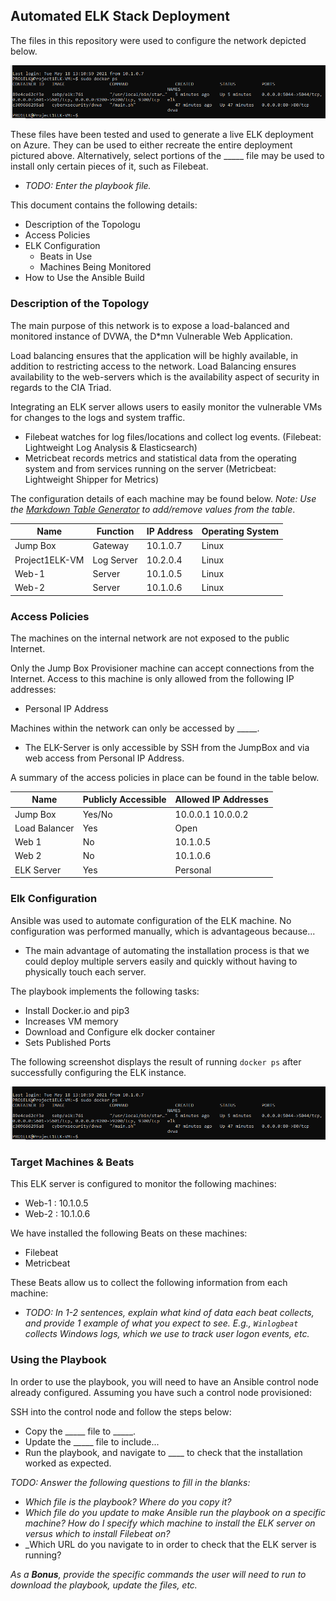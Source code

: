## Automated ELK Stack Deployment

The files in this repository were used to configure the network depicted below.

![](https://github.com/QLM69/Project-1/blob/9132f35a4f1ec51e1658911ba5322577876076c7/Untitled%20picture.png)

These files have been tested and used to generate a live ELK deployment on Azure. They can be used to either recreate the entire deployment pictured above. Alternatively, select portions of the _____ file may be used to install only certain pieces of it, such as Filebeat.

  - _TODO: Enter the playbook file._

This document contains the following details:
- Description of the Topologu
- Access Policies
- ELK Configuration
  - Beats in Use
  - Machines Being Monitored
- How to Use the Ansible Build


### Description of the Topology

The main purpose of this network is to expose a load-balanced and monitored instance of DVWA, the D*mn Vulnerable Web Application.

Load balancing ensures that the application will be highly available, in addition to restricting access to the network. Load Balancing ensures availability to the web-servers which is the availability aspect of security in regards to the CIA Triad.

Integrating an ELK server allows users to easily monitor the vulnerable VMs for changes to the logs and system traffic.
- Filebeat watches for log files/locations and collect log events. (Filebeat: Lightweight Log Analysis & Elasticsearch)
- Metricbeat records metrics and statistical data from the operating system and from services running on the server (Metricbeat: Lightweight Shipper for Metrics)

The configuration details of each machine may be found below.
_Note: Use the [Markdown Table Generator](http://www.tablesgenerator.com/markdown_tables) to add/remove values from the table_.

| Name           | Function   | IP Address | Operating System |
|----------------|------------|------------|------------------|
| Jump Box       | Gateway    | 10.1.0.7   | Linux            |
| Project1ELK-VM | Log Server | 10.2.0.4   | Linux            |
| Web-1          | Server     | 10.1.0.5   | Linux            |
| Web-2          | Server     | 10.1.0.6   | Linux            |

### Access Policies

The machines on the internal network are not exposed to the public Internet. 

Only the Jump Box Provisioner machine can accept connections from the Internet. Access to this machine is only allowed from the following IP addresses:
- Personal IP Address

Machines within the network can only be accessed by _____.
- The ELK-Server is only accessible by SSH from the JumpBox and via web access from Personal IP Address.

A summary of the access policies in place can be found in the table below.

| Name           | Publicly Accessible | Allowed IP Addresses |
|----------------|---------------------|----------------------|
| Jump Box       | Yes/No              | 10.0.0.1 10.0.0.2    |
| Load Balancer  | Yes                 | Open                 |
| Web 1          | No                  | 10.1.0.5             |
| Web 2          | No                  | 10.1.0.6             |
| ELK Server     | Yes                 | Personal             |

### Elk Configuration

Ansible was used to automate configuration of the ELK machine. No configuration was performed manually, which is advantageous because...

- The main advantage of automating the installation process is that we could deploy multiple servers easily and quickly without having to physically touch each server.

The playbook implements the following tasks:
- Install Docker.io and pip3
- Increases VM memory
- Download and Configure elk docker container
- Sets Published Ports

The following screenshot displays the result of running `docker ps` after successfully configuring the ELK instance.

![](https://github.com/QLM69/Project-1/blob/9132f35a4f1ec51e1658911ba5322577876076c7/Untitled%20picture.png)


### Target Machines & Beats
This ELK server is configured to monitor the following machines:
- Web-1 : 10.1.0.5
- Web-2 : 10.1.0.6

We have installed the following Beats on these machines:
- Filebeat
- Metricbeat

These Beats allow us to collect the following information from each machine:
- _TODO: In 1-2 sentences, explain what kind of data each beat collects, and provide 1 example of what you expect to see. E.g., `Winlogbeat` collects Windows logs, which we use to track user logon events, etc._

### Using the Playbook
In order to use the playbook, you will need to have an Ansible control node already configured. Assuming you have such a control node provisioned: 

SSH into the control node and follow the steps below:
- Copy the _____ file to _____.
- Update the _____ file to include...
- Run the playbook, and navigate to ____ to check that the installation worked as expected.

_TODO: Answer the following questions to fill in the blanks:_
- _Which file is the playbook? Where do you copy it?_
- _Which file do you update to make Ansible run the playbook on a specific machine? How do I specify which machine to install the ELK server on versus which to install Filebeat on?_
- _Which URL do you navigate to in order to check that the ELK server is running?

_As a **Bonus**, provide the specific commands the user will need to run to download the playbook, update the files, etc._
